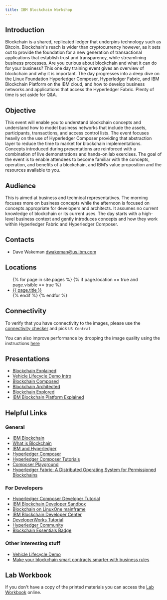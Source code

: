 ```yaml
---
title: IBM Blockchain Workshop
---
```


## Introduction
Blockchain is a shared, replicated ledger that underpins technology such as Bitcoin. Blockchain's reach is wider than cryptocurrency however, as it sets out to provide the foundation for a new generation of transactional applications that establish trust and transparency, while streamlining business processes. Are you curious about blockchain and what it can do for your business? This one day training event gives an overview of blockchain and why it is important. The day progresses into a deep dive on the Linux Foundation Hyperledger Composer, Hyperledger Fabric, and IBM Blockchain Platform on the IBM  cloud, and how to develop business networks and applications that access the Hyperledger Fabric. Plenty of time is set aside for Q&A.

## Objective
This event will enable you to understand blockchain concepts and understand how to model business networks that include the assets, participants, transactions, and access control lists. The event focuses heavily on the use of Hyperledger Composer providing that abstraction layer to reduce the time to market for blockchain implementations. Concepts introduced during presentations are reinforced with a combination of live demonstrations and hands-on lab exercises. The goal of the event is to enable attendees to become familiar with the concepts, operation, and benefits of a blockchain, and IBM’s value proposition and the resources available to you.

## Audience
This is aimed at business and technical representatives. The morning focuses more on business concepts while the afternoon is focused on concepts appropriate for developers and architects. It assumes no current knowledge of blockchain or its current uses. The day starts with a high-level business context and gently introduces concepts and how they work within Hyperledger Fabric and Hyperledger Composer. 

## Contacts
- Dave Wakeman [dwakeman@us.ibm.com](mailto:dwakeman@us.ibm.com?subject=IBM%20Blockchain%20Proof%20of%20Technology)

## Locations
<ul>
{% for page in site.pages %}
    {% if page.location == true and page.visible == true %}
    <li><a href="{{ site.baseurl }}{{ page.url }}">{{ page.title }}</a></li>
    {% endif %}
{% endfor %}
</ul>

## Connectivity
To verify that you have connectivity to the images, please use the [connectivity checker](https://cloud.skytap.com/connectivity) and pick `US Central`

You can also improve performance by dropping the image quality using the instructions [here](https://help.skytap.com/improving-browser-client-performance.html)

## Presentations
- [Blockchain Explained](http://ibm-blockchain-pot.github.io/docs/HC-Blockchain-Explained-V5.02.pdf)
- [Vehicle Lifecycle Demo Intro](http://ibm-blockchain-pot.github.io/docs/Vehicle-Lifecycle-Demo-Intro.pdf)
- [Blockchain Composed](http://ibm-blockchain-pot.github.io/docs/Blockchain-Composed-V2.07.pdf)
- [Blockchain Architected](http://ibm-blockchain-pot.github.io/docs/Blockchain-Architected-V2.02.pdf)
- [Blockchain Explored](http://ibm-blockchain-pot.github.io/docs/Blockchain-Explored-v4.02.pdf)
- [IBM Blockchain Platform Explained](http://ibm-blockchain-pot.github.io/docs/IBM-Blockchain-Platform-Explained-V1.01.pdf)

## Helpful Links
### General
- [IBM Blockchain](http://www.ibm.com/blockchain)
- [What is Blockchain](https://www.ibm.com/blockchain/what-is-blockchain.html)
- [IBM and Hyperledger](https://www.ibm.com/blockchain/hyperledger.html)
- [Hyperledger Composer](https://hyperledger.github.io/composer/)
- [Hyperledger Composer Tutorials](https://hyperledger.github.io/composer/tutorials/tutorials.html)
- [Composer Playground](http://composer-playground.mybluemix.net)
- [Hyperledger Fabric: A Distributed Operating System for Permissioned Blockchains](https://arxiv.org/abs/1801.10228v1)

### For Developers
- [Hyperledger Composer Developer Tutorial](https://hyperledger.github.io/composer/tutorials/developer-tutorial.html)
- [IBM Blockchain Developer Sandbox](https://developer.ibm.com/blockchain/sandbox/)
- [Blockchain on LinuxOne mainframe](https://developer.ibm.com/code/patterns/run-blockchain-technology-on-a-linux-mainframe/)
- [IBM Blockchain Developer Center](https://developer.ibm.com/blockchain/)
- [DeveloperWorks Tutorial](https://www.ibm.com/developerworks/cloud/library/cl-model-test-your-blockchain-network-with-hyperledger-composer-playground/index.html?social_post=1136571756&fst=Learn)
- [Hyperledger Community](https://hyperledger.github.io/composer/support/support-index.html)
- [Blockchain Essentials Badge](https://developer.ibm.com/courses/all/blockchain-essentials/)

### Other interesting stuff
- [Vehicle Lifecycle Demo](https://www.youtube.com/watch?v=cNvOQp8r0xo&t=244)
- [Make your blockchain smart contracts smarter with business rules](https://www.ibm.com/developerworks/library/mw-1708-mery-blockchain/1708-mery.html)


## Lab Workbook
If you don't have a copy of the printed materials you can access the [Lab Workbook](http://ibm-blockchain-pot.github.io/docs/Blockchain-PoT-Lab-Workbook-v1.6.0.pdf) online.


